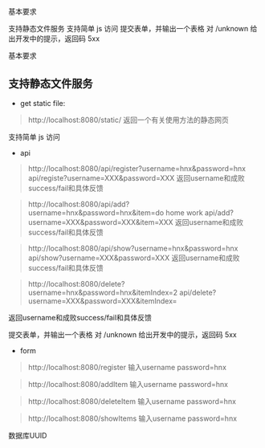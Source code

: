 # 
基本要求

支持静态文件服务
支持简单 js 访问
提交表单，并输出一个表格
对 /unknown 给出开发中的提示，返回码 5xx

基本要求

## 支持静态文件服务

* get static file:
> http://localhost:8080/static/
返回一个有关使用方法的静态网页
> 


支持简单 js 访问
* api
> http://localhost:8080/api/register?username=hnx&password=hnx 
> api/registe?username=XXX&password=XXX
返回username和成败success/fail和具体反馈

> http://localhost:8080/api/add?username=hnx&password=hnx&item=do home work
>  api/add?username=XXX&password=XXX&item=XXX
返回username和成败success/fail和具体反馈

> http://localhost:8080/api/show?username=hnx&password=hnx
> api/show?username=XXX&password=XXX
返回username和成败success/fail和具体反馈

> http://localhost:8080/delete?username=hnx&password=hnx&itemIndex=2
> api/delete?username=XXX&password=XXX&itemIndex=

返回username和成败success/fail和具体反馈

提交表单，并输出一个表格
对 /unknown 给出开发中的提示，返回码 5xx
* form

> http://localhost:8080/register
输入username  password=hnx

> http://localhost:8080/addItem
输入username  password=hnx

> http://localhost:8080/deleteItem
输入username  password=hnx

> http://localhost:8080/showItems
输入username  password=hnx

数据库UUID